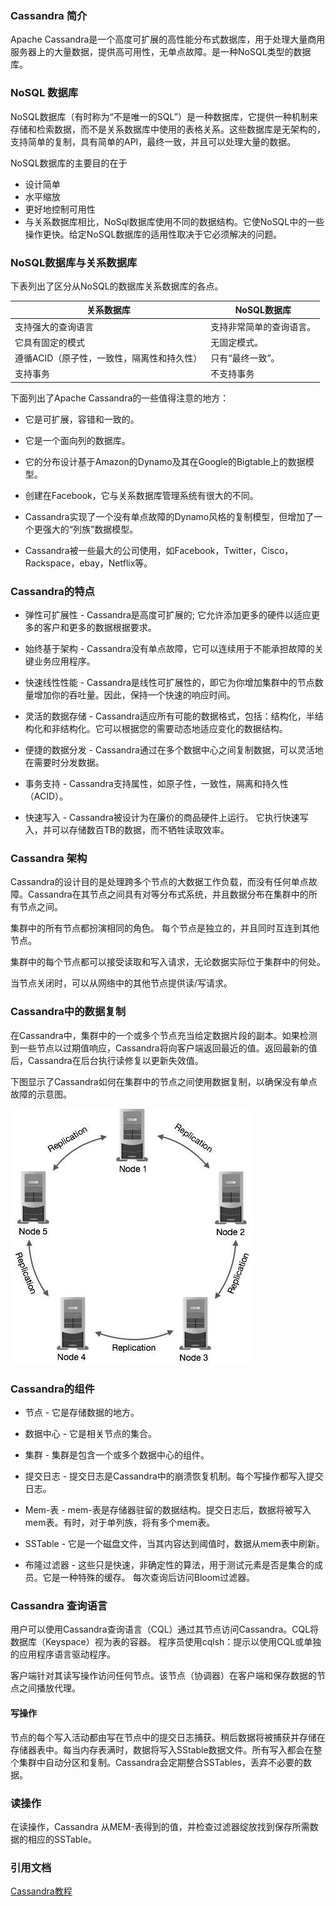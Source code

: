 ### Cassandra 简介

Apache Cassandra是一个高度可扩展的高性能分布式数据库，用于处理大量商用服务器上的大量数据，提供高可用性，无单点故障。是一种NoSQL类型的数据库。

### NoSQL 数据库

NoSQL数据库（有时称为“不是唯一的SQL”）是一种数据库，它提供一种机制来存储和检索数据，而不是关系数据库中使用的表格关系。这些数据库是无架构的，支持简单的复制，具有简单的API，最终一致，并且可以处理大量的数据。

NoSQL数据库的主要目的在于

* 设计简单
* 水平缩放
* 更好地控制可用性
* 与关系数据库相比，NoSql数据库使用不同的数据结构。它使NoSQL中的一些操作更快。给定NoSQL数据库的适用性取决于它必须解决的问题。

### NoSQL数据库与关系数据库

下表列出了区分从NoSQL的数据库关系数据库的各点。

|关系数据库|NoSQL数据库|
|---|---|
|支持强大的查询语言|	支持非常简单的查询语言。
|它具有固定的模式|无固定模式。
|遵循ACID（原子性，一致性，隔离性和持久性）|只有“最终一致”。
|支持事务|不支持事务|

下面列出了Apache Cassandra的一些值得注意的地方：

* 它是可扩展，容错和一致的。

* 它是一个面向列的数据库。

* 它的分布设计基于Amazon的Dynamo及其在Google的Bigtable上的数据模型。

* 创建在Facebook，它与关系数据库管理系统有很大的不同。

* Cassandra实现了一个没有单点故障的Dynamo风格的复制模型，但增加了一个更强大的“列族”数据模型。

* Cassandra被一些最大的公司使用，如Facebook，Twitter，Cisco，Rackspace，ebay，Netflix等。

### Cassandra的特点

* 弹性可扩展性 - Cassandra是高度可扩展的; 它允许添加更多的硬件以适应更多的客户和更多的数据根据要求。

* 始终基于架构 - Cassandra没有单点故障，它可以连续用于不能承担故障的关键业务应用程序。
 
* 快速线性性能 - Cassandra是线性可扩展性的，即它为你增加集群中的节点数量增加你的吞吐量。因此，保持一个快速的响应时间。

* 灵活的数据存储 - Cassandra适应所有可能的数据格式，包括：结构化，半结构化和非结构化。它可以根据您的需要动态地适应变化的数据结构。

* 便捷的数据分发 - Cassandra通过在多个数据中心之间复制数据，可以灵活地在需要时分发数据。

* 事务支持 - Cassandra支持属性，如原子性，一致性，隔离和持久性（ACID）。

* 快速写入 - Cassandra被设计为在廉价的商品硬件上运行。 它执行快速写入，并可以存储数百TB的数据，而不牺牲读取效率。


### Cassandra 架构

Cassandra的设计目的是处理跨多个节点的大数据工作负载，而没有任何单点故障。Cassandra在其节点之间具有对等分布式系统，并且数据分布在集群中的所有节点之间。

集群中的所有节点都扮演相同的角色。 每个节点是独立的，并且同时互连到其他节点。

集群中的每个节点都可以接受读取和写入请求，无论数据实际位于集群中的何处。

当节点关闭时，可以从网络中的其他节点提供读/写请求。

### Cassandra中的数据复制

在Cassandra中，集群中的一个或多个节点充当给定数据片段的副本。如果检测到一些节点以过期值响应，Cassandra将向客户端返回最近的值。返回最新的值后，Cassandra在后台执行读修复以更新失效值。

下图显示了Cassandra如何在集群中的节点之间使用数据复制，以确保没有单点故障的示意图。

![image](./images/Cassandra介绍/1.jpg)

### Cassandra的组件


* 节点 - 它是存储数据的地方。

* 数据中心 - 它是相关节点的集合。

* 集群 - 集群是包含一个或多个数据中心的组件。

* 提交日志 - 提交日志是Cassandra中的崩溃恢复机制。每个写操作都写入提交日志。

* Mem-表 - mem-表是存储器驻留的数据结构。提交日志后，数据将被写入mem表。有时，对于单列族，将有多个mem表。

* SSTable - 它是一个磁盘文件，当其内容达到阈值时，数据从mem表中刷新。

* 布隆过滤器 - 这些只是快速，非确定性的算法，用于测试元素是否是集合的成员。它是一种特殊的缓存。 每次查询后访问Bloom过滤器。

### Cassandra 查询语言

用户可以使用Cassandra查询语言（CQL）通过其节点访问Cassandra。CQL将数据库（Keyspace）视为表的容器。 程序员使用cqlsh：提示以使用CQL或单独的应用程序语言驱动程序。

客户端针对其读写操作访问任何节点。该节点（协调器）在客户端和保存数据的节点之间播放代理。

#### 写操作
节点的每个写入活动都由写在节点中的提交日志捕获。稍后数据将被捕获并存储在存储器表中。每当内存表满时，数据将写入SStable数据文件。所有写入都会在整个集群中自动分区和复制。Cassandra会定期整合SSTables，丢弃不必要的数据。

### 读操作
在读操作，Cassandra 从MEM-表得到的值，并检查过滤器绽放找到保存所需数据的相应的SSTable。

### 引用文档

[Cassandra教程](https://www.w3cschool.cn/cassandra/cassandra_architecture.html)